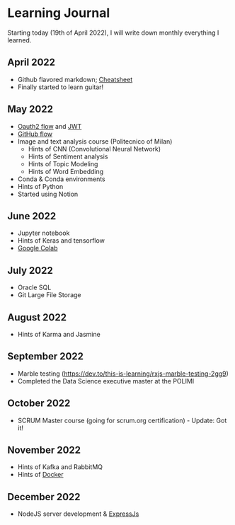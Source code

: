 Learning Journal
======
Starting today (19th of April 2022), I will write down monthly everything I learned.

## April 2022
* Github flavored markdown; [Cheatsheet](https://github.com/adam-p/markdown-here)
* Finally started to learn guitar!

## May 2022
* [Oauth2 flow](https://www.youtube.com/watch?v=3pZ3Nh8tgTE) and [JWT](https://www.youtube.com/watch?v=soGRyl9ztjI)
* [GitHub flow](https://docs.github.com/en/get-started/quickstart/github-flow#following-github-flow)
* Image and text analysis course (Politecnico of Milan)
  * Hints of CNN (Convolutional Neural Network)
  * Hints of Sentiment analysis
  * Hints of Topic Modeling
  * Hints of Word Embedding
* Conda & Conda environments
* Hints of Python 
* Started using Notion

## June 2022
* Jupyter notebook
* Hints of Keras and tensorflow
* [Google Colab](https://colab.research.google.com/)

## July 2022
* Oracle SQL
* Git Large File Storage 

## August 2022
* Hints of Karma and Jasmine

## September 2022
* Marble testing (https://dev.to/this-is-learning/rxjs-marble-testing-2gg9)
* Completed the Data Science executive master at the POLIMI  

## October 2022
* SCRUM Master course (going for scrum.org certification) - Update: Got it!

## November 2022
* Hints of Kafka and RabbitMQ
* Hints of [Docker](https://www.docker.com/)

## December 2022
* NodeJS server development & [ExpressJs](https://expressjs.com/)
